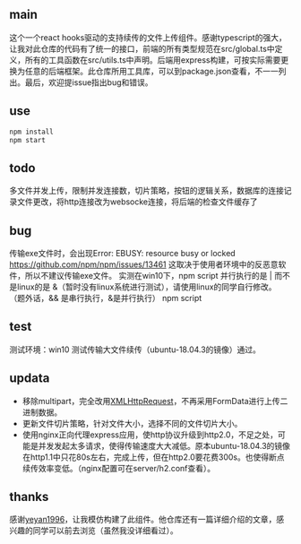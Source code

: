 ## main
这个一个react hooks驱动的支持续传的文件上传组件。感谢typescript的强大，让我对此仓库的代码有了统一的接口，前端的所有类型规范在src/global.ts中定义，所有的工具函数在src/utils.ts中声明。后端用express构建，可按实际需要更换为任意的后端框架。此仓库所用工具库，可以到package.json查看，不一一列出。最后，欢迎提issue指出bug和错误。
## use
```js
npm install
npm start
```
## todo
多文件并发上传，限制并发连接数，切片策略，按钮的逻辑关系，数据库的连接记录文件更改，将http连接改为websocke连接，将后端的检查文件缓存了
## bug
传输exe文件时，会出现Error: EBUSY: resource busy or locked
https://github.com/npm/npm/issues/13461
这取决于使用者环境中的反恶意软件，所以不建议传输exe文件。
实测在win10下，npm script 并行执行的是 | 而不是linux的是 &（暂时没有linux系统进行测试），请使用linux的同学自行修改。
（题外话，&& 是串行执行，&是并行执行）
npm script
## test
测试环境：win10
测试传输大文件续传（ubuntu-18.04.3的镜像）通过。
## updata
- 移除multipart，完全改用[XMLHttpRequest](https://developer.mozilla.org/zh-CN/docs/Web/API/XMLHttpRequest/Sending_and_Receiving_Binary_Data)，不再采用FormData进行上传二进制数据。
- 更新文件切片策略，针对文件大小，选择不同的文件切片大小。
- 使用nginx正向代理express应用，使http协议升级到http2.0，不足之处，可能是并发发起太多请求，使得传输速度大大减低。原本ubuntu-18.04.3的镜像在http1.1中只花80s左右，完成上传，但在http2.0要花费300s。也使得断点续传效率变低。（nginx配置可在server/h2.conf查看）。
## thanks
感谢[yeyan1996](https://github.com/yeyan1996/file-upload)，让我模仿构建了此组件。他仓库还有一篇详细介绍的文章，感兴趣的同学可以前去浏览（虽然我没详细看过）。
